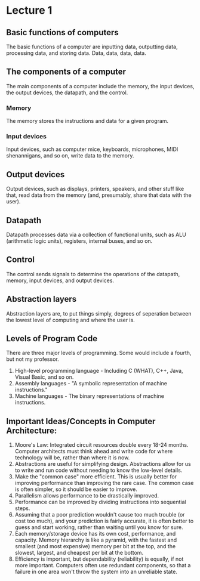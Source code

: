 # Lecture 1

## Basic functions of computers
The basic functions of a computer are inputting data, outputting data, processing data, and storing data. Data, data, data, data.

## The components of a computer
The main components of a computer include the memory, the input devices, the output devices, the datapath, and the control.

### Memory
The memory stores the instructions and data for a given program.

### Input devices
Input devices, such as computer mice, keyboards, microphones, MIDI shenannigans, and so on, write data to the memory.

## Output devices
Output devices, such as displays, printers, speakers, and other stuff like that, read data from the memory (and, presumably, share that data with the user).

## Datapath
Datapath processes data via a collection of functional units, such as ALU (arithmetic logic units), registers, internal buses, and so on.

## Control
The control sends signals to determine the operations of the datapath, memory, input devices, and output devices.


## Abstraction layers
Abstraction layers are, to put things simply, degrees of seperation between the lowest level of computing and where the user is.

## Levels of Program Code
There are three major levels of programming. Some would include a fourth, but not my professor.
1. High-level programming language - Including C (WHAT), C++, Java, Visual Basic, and so on.
2. Assembly languages - "A symbolic representation of machine instructions."
3. Machine languages - The binary representations of machine instructions.


## Important Ideas/Concepts in Computer Architecture:
1. Moore's Law: Integrated circuit resources double every 18-24 months. Computer architects must think ahead and write code for where technology will be, rather than where it is now.
2. Abstractions are useful for simplifying design. Abstractions allow for us to write and run code without needing to know the low-level details.
3. Make the "common case" more efficient. This is usually better for improving performance than improving the rare case. The common case is often simpler, so it should be easier to improve.
3. Parallelism allows performance to be drastically improved.
4. Performance can be improved by dividing instructions into sequential steps.
5. Assuming that a poor prediction wouldn't cause too much trouble (or cost too much), and your prediction is fairly accurate, it is often better to guess and start working, rather than waiting until you know for sure.
6. Each memory/storage device has its own cost, performance, and capacity. Memory hierarchy is like a pyramid, with the fastest and smallest (and most expensive) memory per bit at the top, and the slowest, largest, and cheapest per bit at the bottom.
7. Efficiency is important, but dependability (reliability) is equally, if not more important. Computers often use redundant components, so that a failure in one area won't throw the system into an unreliable state.
